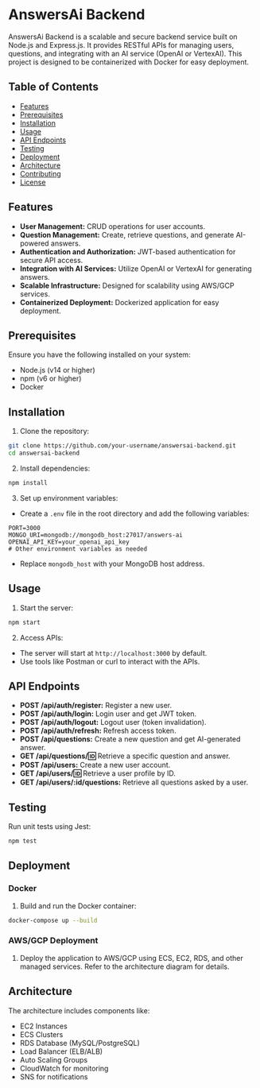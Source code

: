# AnswersAi Backend

AnswersAi Backend is a scalable and secure backend service built on Node.js and Express.js. It provides RESTful APIs for managing users, questions, and integrating with an AI service (OpenAI or VertexAI). This project is designed to be containerized with Docker for easy deployment.

## Table of Contents

- [Features](#features)
- [Prerequisites](#prerequisites)
- [Installation](#installation)
- [Usage](#usage)
- [API Endpoints](#api-endpoints)
- [Testing](#testing)
- [Deployment](#deployment)
- [Architecture](#architecture)
- [Contributing](#contributing)
- [License](#license)

## Features

- **User Management:** CRUD operations for user accounts.
- **Question Management:** Create, retrieve questions, and generate AI-powered answers.
- **Authentication and Authorization:** JWT-based authentication for secure API access.
- **Integration with AI Services:** Utilize OpenAI or VertexAI for generating answers.
- **Scalable Infrastructure:** Designed for scalability using AWS/GCP services.
- **Containerized Deployment:** Dockerized application for easy deployment.

## Prerequisites

Ensure you have the following installed on your system:

- Node.js (v14 or higher)
- npm (v6 or higher)
- Docker

## Installation

1. Clone the repository:

```bash
git clone https://github.com/your-username/answersai-backend.git
cd answersai-backend
```

2. Install dependencies:

```bash
npm install
```

3. Set up environment variables:

- Create a `.env` file in the root directory and add the following variables:

```env
PORT=3000
MONGO_URI=mongodb://mongodb_host:27017/answers-ai
OPENAI_API_KEY=your_openai_api_key
# Other environment variables as needed
```

- Replace `mongodb_host` with your MongoDB host address.

## Usage

1. Start the server:

```bash
npm start
```

2. Access APIs:

- The server will start at `http://localhost:3000` by default.
- Use tools like Postman or curl to interact with the APIs.

## API Endpoints

- **POST /api/auth/register:** Register a new user.
- **POST /api/auth/login:** Login user and get JWT token.
- **POST /api/auth/logout:** Logout user (token invalidation).
- **POST /api/auth/refresh:** Refresh access token.
- **POST /api/questions:** Create a new question and get AI-generated answer.
- **GET /api/questions/:id:** Retrieve a specific question and answer.
- **POST /api/users:** Create a new user account.
- **GET /api/users/:id:** Retrieve a user profile by ID.
- **GET /api/users/:id/questions:** Retrieve all questions asked by a user.

## Testing

Run unit tests using Jest:

```bash
npm test
```

## Deployment

### Docker

1. Build and run the Docker container:

```bash
docker-compose up --build
```

### AWS/GCP Deployment

1. Deploy the application to AWS/GCP using ECS, EC2, RDS, and other managed services. Refer to the architecture diagram for details.

## Architecture

The architecture includes components like:

- EC2 Instances
- ECS Clusters
- RDS Database (MySQL/PostgreSQL)
- Load Balancer (ELB/ALB)
- Auto Scaling Groups
- CloudWatch for monitoring
- SNS for notifications
